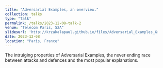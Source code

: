 ```yaml
---
title: "Adversarial Examples, an overview."
collection: talks
type: "Talk"
permalink: /talks/2023-12-08-talk-2
venue: "Télécom Paris, S2A"
slidesurl: 'http://krzakalapaul.github.io/files/Adversarial_Examples_Group_Meeting.pdf'
date: 2023-12-08
location: "Paris, France"
---
```


The intruiging properties of Adversarial Examples, the never ending race between attacks and defences and the most popular explanations.



